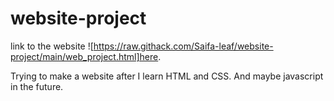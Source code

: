 # website-project
link to the website ![https://raw.githack.com/Saifa-leaf/website-project/main/web_project.html]here.

Trying to make a website after I learn HTML and CSS. And maybe javascript in the future.
